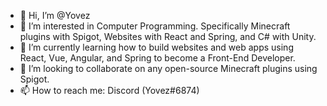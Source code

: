 - 👋 Hi, I’m @Yovez
- 👀 I’m interested in Computer Programming. Specifically Minecraft plugins with Spigot, Websites with React and Spring, and C# with Unity.
- 🌱 I’m currently learning how to build websites and web apps using React, Vue, Angular, and Spring to become a Front-End Developer.
- 💞️ I’m looking to collaborate on any open-source Minecraft plugins using Spigot.
- 📫 How to reach me: Discord (Yovez#6874)
